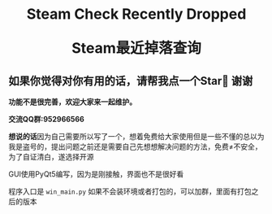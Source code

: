 <h1 align="center">
  Steam Check Recently Dropped
  
  Steam最近掉落查询
</h1>

## 如果你觉得对你有用的话，请帮我点一个Star🌟 谢谢  

**功能不是很完善，欢迎大家来一起维护。**  

**交流QQ群:952966566**  

**想说的话**因为自己需要所以写了一个，想着免费给大家使用但是一些不懂的总以为我是盗号的，提出问题之前还是需要自己先想想解决问题的方法，免费≠不安全，为了自证清白，遂选择开源

GUI使用PyQt5编写，因为是刚接触，界面也不是很好看  

程序入口是 `win_main.py` 如果不会装环境或者打包的，可以加群，里面有打包之后的版本  

